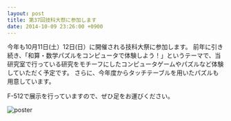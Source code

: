 ```yaml
---
layout: post
title: 第37回技科大祭に参加します
date: 2014-10-09 23:26:00 +0900
---
```


今年も10月11日(土）12日(日）に開催される技科大祭に参加します。
前年に引き続き、「和算・数学パズルをコンピュータで体験しよう！」というテーマで、当研究室で行っている研究をモチーフにしたコンピュータゲームやパズルなど体験していただく予定です。
さらに、今年度からタッチテーブルを用いたパズルも用意しています。

F-512で展示を行っていますので、ぜひ足をお運びください。

![poster]({{site.baseurl}}/img/8cb23c7a0f5963b7a3622d01bc3c97c01.jpg)